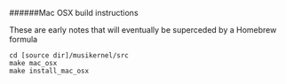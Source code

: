 ######Mac OSX build instructions

These are early notes that will eventually be superceded by a Homebrew formula

```
cd [source dir]/musikernel/src
make mac_osx
make install_mac_osx
```

